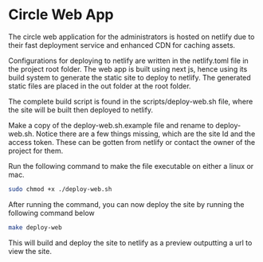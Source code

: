 # Circle Web App

The circle web application for the administrators is hosted on netlify due to their fast deployment service and enhanced CDN for caching assets.

Configurations for deploying to netlify are written in the netlify.toml file in the project root folder. The web app is built using next js, hence using its build system to generate the static site to deploy to netlify. The generated static files are placed in the out folder at the root folder.

The complete build script is found in the scripts/deploy-web.sh file, where the site will be built then deployed to netlify.

Make a copy of the deploy-web.sh.example file and rename to deploy-web.sh. Notice there are a few things missing, which are the site Id and the access token. These can be gotten from netlify or contact the owner of the project for them.

Run the following command to make the file executable on either a linux or mac.

```bash
sudo chmod +x ./deploy-web.sh
```

After running the command, you can now deploy the site by running the following command below

```bash
make deploy-web
```

This will build and deploy the site to netlify as a preview outputting a url to view the site.
